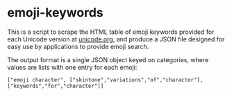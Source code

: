 # emoji-keywords

This is a script to scrape the HTML table of emoji keywords provided for each Unicode version at
[unicode.org](https://www.unicode.org/emoji/charts-14.0/emoji-list.html), and produce a JSON file
designed for easy use by applications to provide emoji search.

The output format is a single JSON object keyed on categories, where values are lists with one entry
for each emoji:
```
["emoji character", ["skintone","variations","of","character"], ["keywords","for","character"]]
```

